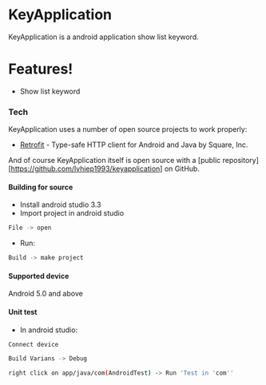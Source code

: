 # KeyApplication

KeyApplication is a android application show list keyword.

# Features!

  - Show list keyword

### Tech

KeyApplication uses a number of open source projects to work properly:

* [Retrofit](https://github.com/square/retrofit) - Type-safe HTTP client for Android and Java by Square, Inc.

And of course KeyApplication itself is open source with a [public repository][https://github.com/lvhiep1993/keyapplication]
 on GitHub.

#### Building for source
  - Install android studio 3.3
  - Import project in android studio
```sh
File -> open
```
  - Run:
```sh
Build -> make project
```
#### Supported device
Android 5.0 and above

#### Unit test
- In android studio:
```sh
Connect device
```
```sh
Build Varians -> Debug
```
```sh
right click on app/java/com(AndroidTest) -> Run 'Test in 'com''
```
